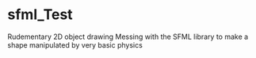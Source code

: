 # sfml_Test
Rudementary 2D object drawing
Messing with the SFML library to make a shape manipulated by very basic physics
